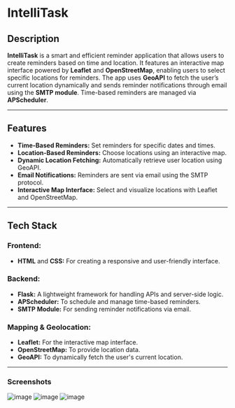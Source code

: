 # IntelliTask

## Description
**IntelliTask** is a smart and efficient reminder application that allows users to create reminders based on time and location. It features an interactive map interface powered by **Leaflet** and **OpenStreetMap**, enabling users to select specific locations for reminders. The app uses **GeoAPI** to fetch the user’s current location dynamically and sends reminder notifications through email using the **SMTP module**. Time-based reminders are managed via **APScheduler**.

---

## Features
- **Time-Based Reminders:** Set reminders for specific dates and times.
- **Location-Based Reminders:** Choose locations using an interactive map.
- **Dynamic Location Fetching:** Automatically retrieve user location using GeoAPI.
- **Email Notifications:** Reminders are sent via email using the SMTP protocol.
- **Interactive Map Interface:** Select and visualize locations with Leaflet and OpenStreetMap.

---

## Tech Stack
### Frontend:
- **HTML** and **CSS:** For creating a responsive and user-friendly interface.

### Backend:
- **Flask:** A lightweight framework for handling APIs and server-side logic.
- **APScheduler:** To schedule and manage time-based reminders.
- **SMTP Module:** For sending reminder notifications via email.

### Mapping & Geolocation:
- **Leaflet:** For the interactive map interface.
- **OpenStreetMap:** To provide location data.
- **GeoAPI:** To dynamically fetch the user's current location.

---
### Screenshots
![image](https://github.com/user-attachments/assets/1eb19e62-13ee-46b6-a677-b1dc0603e6c6)
![image](https://github.com/user-attachments/assets/7ae1742b-f503-4e1a-b90c-fe6f89ebca5a)
![image](https://github.com/user-attachments/assets/76509c56-925e-4292-9e2f-7fb918b20f78)





